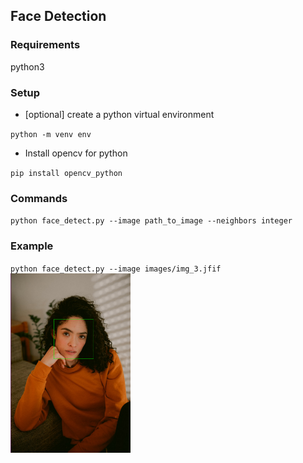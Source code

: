 ## Face Detection 

### Requirements
python3

### Setup
- [optional] create a python virtual environment


`python -m venv env`

- Install opencv for python

`pip install opencv_python`

### Commands
`python face_detect.py --image path_to_image --neighbors integer`

### Example
`python face_detect.py --image images/img_3.jfif`
<br>
<img src="images/sample_outputs/img_3_output.png" width="38%">
